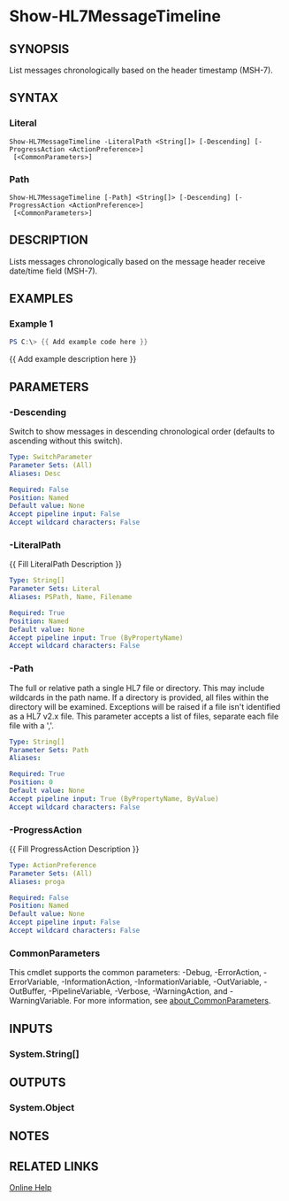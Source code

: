 ﻿---
external help file: hl7tools.dll-Help.xml
Module Name: hl7tools
online version:
schema: 2.0.0
---

# Show-HL7MessageTimeline

## SYNOPSIS
List messages chronologically based on the header timestamp (MSH-7).

## SYNTAX

### Literal
```
Show-HL7MessageTimeline -LiteralPath <String[]> [-Descending] [-ProgressAction <ActionPreference>]
 [<CommonParameters>]
```

### Path
```
Show-HL7MessageTimeline [-Path] <String[]> [-Descending] [-ProgressAction <ActionPreference>]
 [<CommonParameters>]
```

## DESCRIPTION
Lists messages chronologically based on the message header receive date/time field (MSH-7).

## EXAMPLES

### Example 1
```powershell
PS C:\> {{ Add example code here }}
```

{{ Add example description here }}

## PARAMETERS

### -Descending
Switch to show messages in descending chronological order (defaults to ascending without this switch).

```yaml
Type: SwitchParameter
Parameter Sets: (All)
Aliases: Desc

Required: False
Position: Named
Default value: None
Accept pipeline input: False
Accept wildcard characters: False
```

### -LiteralPath
{{ Fill LiteralPath Description }}

```yaml
Type: String[]
Parameter Sets: Literal
Aliases: PSPath, Name, Filename

Required: True
Position: Named
Default value: None
Accept pipeline input: True (ByPropertyName)
Accept wildcard characters: False
```

### -Path
The full or relative path a single HL7 file or directory.
This may include wildcards in the path name.
If a directory is provided, all files within the directory will be examined.
Exceptions will be raised if a file isn't identified as a HL7 v2.x file.
This parameter accepts a list of files, separate each file file with a ','.


```yaml
Type: String[]
Parameter Sets: Path
Aliases:

Required: True
Position: 0
Default value: None
Accept pipeline input: True (ByPropertyName, ByValue)
Accept wildcard characters: False
```

### -ProgressAction
{{ Fill ProgressAction Description }}

```yaml
Type: ActionPreference
Parameter Sets: (All)
Aliases: proga

Required: False
Position: Named
Default value: None
Accept pipeline input: False
Accept wildcard characters: False
```

### CommonParameters
This cmdlet supports the common parameters: -Debug, -ErrorAction, -ErrorVariable, -InformationAction, -InformationVariable, -OutVariable, -OutBuffer, -PipelineVariable, -Verbose, -WarningAction, and -WarningVariable. For more information, see [about_CommonParameters](http://go.microsoft.com/fwlink/?LinkID=113216).

## INPUTS

### System.String[]

## OUTPUTS

### System.Object
## NOTES

## RELATED LINKS

[Online Help](https://github.com/RobHolme/HL7-Powershell-Module#show-hl7messagetimeline)
